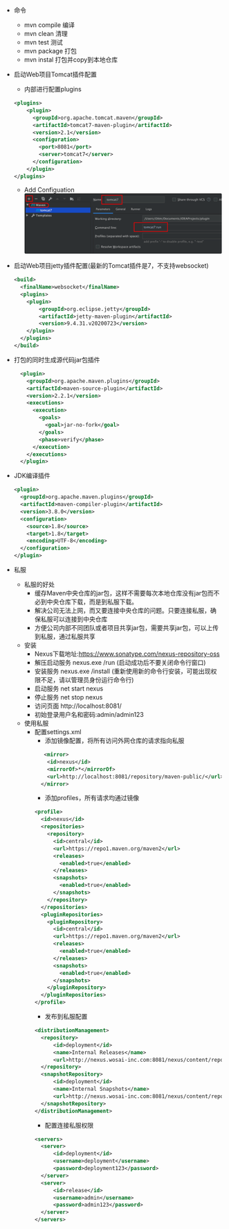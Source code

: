 - 命令
    - mvn compile  编译
    - mvn clean  清理
    - mvn test  测试
    - mvn package 打包
    - mvn instal  打包并copy到本地仓库

- 启动Web项目Tomcat插件配置
    - <build>内部进行配置plugins
    ```xml
    <plugins>
        <plugin>
          <groupId>org.apache.tomcat.maven</groupId>
          <artifactId>tomcat7-maven-plugin</artifactId>
          <version>2.1</version>
          <configuration>
            <port>8081</port>
            <server>tomcat7</server>
          </configuration>
        </plugin>
    </plugins>
    ```
    - Add Configuation
    ![](/assets/iShot2020-07-19下午05.36.05.png)

- 启动Web项目jetty插件配置(最新的Tomcat插件是7，不支持websocket)
  ```xml
  <build>
    <finalName>websocket</finalName>
    <plugins>
      <plugin>
          <groupId>org.eclipse.jetty</groupId>
          <artifactId>jetty-maven-plugin</artifactId>
          <version>9.4.31.v20200723</version>
      </plugin>
    </plugins>
  </build>
  ```
  

- 打包的同时生成源代码jar包插件
    ```xml
      <plugin>
        <groupId>org.apache.maven.plugins</groupId>
        <artifactId>maven-source-plugin</artifactId>
        <version>2.2.1</version>
        <executions>
          <execution>
            <goals>
              <goal>jar-no-fork</goal>
            </goals>
            <phase>verify</phase>
          </execution>
        </executions>
      </plugin>
    ```
- JDK编译插件
  ```xml
  <plugin>
    <groupId>org.apache.maven.plugins</groupId> 
    <artifactId>maven-compiler-plugin</artifactId> 
    <version>3.8.0</version>
    <configuration> 
      <source>1.8</source> 
      <target>1.8</target> 
      <encoding>UTF-8</encoding>
    </configuration>
  </plugin>
  ```
- 私服
  - 私服的好处
    - 缓存Maven中央仓库的jar包，这样不需要每次本地仓库没有jar包而不必到中央仓库下载，而是到私服下载。
    - 解决公司无法上网，而又要连接中央仓库的问题。只要连接私服，确保私服可以连接到中央仓库
    - 方便公司内部不同团队或者项目共享jar包，需要共享jar包，可以上传到私服，通过私服共享
  - 安装
    - Nexus下载地址:https://www.sonatype.com/nexus-repository-oss
    - 解压启动服务 nexus.exe /run (启动成功后不要关闭命令行窗口)
    - 安装服务 nexus.exe /install (重新使用新的命令行安装，可能出现权限不足，请以管理员身份运行命令行) 
    - 启动服务 net start nexus
    - 停止服务 net stop nexus
    - 访问页面 http://localhost:8081/
    - 初始登录用户名和密码:admin/admin123
  - 使用私服
    - 配置settings.xml
      - 添加镜像配置，将所有访问外网仓库的请求指向私服
      ```xml
         <mirror>
          <id>nexus</id>
          <mirrorOf>*</mirrorOf>           
          <url>http://localhost:8081/repository/maven-public/</url>
        </mirror>
      ```
      - 添加profiles，所有请求均通过镜像
      ```xml
      <profile> 
        <id>nexus</id> 
        <repositories>
          <repository>
            <id>central</id> 
            <url>https://repo1.maven.org/maven2</url> 
            <releases>
              <enabled>true</enabled>
            </releases> 
            <snapshots>
              <enabled>true</enabled>
            </snapshots>
          </repository> 
        </repositories> 
        <pluginRepositories>
          <pluginRepository>
            <id>central</id> 
            <url>https://repo1.maven.org/maven2</url> 
            <releases>
              <enabled>true</enabled>
            </releases> 
            <snapshots>
              <enabled>true</enabled>
            </snapshots>
          </pluginRepository> 
        </pluginRepositories>
      </profile>
      ```
      - 发布到私服配置
      ```xml
      <distributionManagement>
        <repository>
            <id>deployment</id>
            <name>Internal Releases</name>
            <url>http://nexus.wosai-inc.com:8081/nexus/content/repositories/releases/</url>
        </repository>
        <snapshotRepository>
            <id>deployment</id>
            <name>Internal Snapshots</name>
            <url>http://nexus.wosai-inc.com:8081/nexus/content/repositories/snapshots/</url>
        </snapshotRepository>
      </distributionManagement>
      ```
      - 配置连接私服权限
      ```xml
      <servers>
        <server>
            <id>deployment</id>
            <username>deployment</username>
            <password>deployment123</password>
        </server>
        <server>
            <id>release</id>
            <username>admin</username>
            <password>admin123</password>
        </server>
      </servers>
      ```
      
    
  